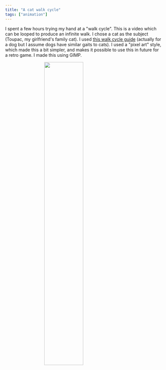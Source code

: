 ```yaml
---
title: "A cat walk cycle"
tags: ["animation"]
---
```


I spent a few hours trying my hand at a "walk cycle".
This is a video which can be looped to produce an infinite walk.
I chose a cat as the subject (Toupac, my girlfriend's family cat).
I used [this walk cycle guide](https://i-h2.pinimg.com/564x/fa/0e/83/fa0e839bf78980cced0aa0f6f89f7f88.jpg)
(actually for a dog but I assume dogs have similar gaits to cats).
I used a "pixel art" style,
which made this a bit simpler,
and makes it possible to use this in future for a retro game.
I made this using GIMP.

<p><img src="{% link /assets/2018-12-28-cat-walk-cycle/cat.gif %}" style="width: 50%; margin-left: 25%; image-rendering: pixelated"/></p>
